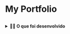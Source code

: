# My Portfolio

##

<details>
<summary><strong>🧑‍💻 O que foi desenvolvido</strong></summary><br />

</details>
